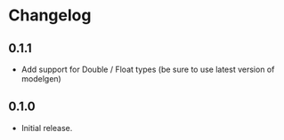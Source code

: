 Changelog
=========

0.1.1
-----
* Add support for Double / Float types (be sure to use latest version of modelgen)

0.1.0
-----
* Initial release.
